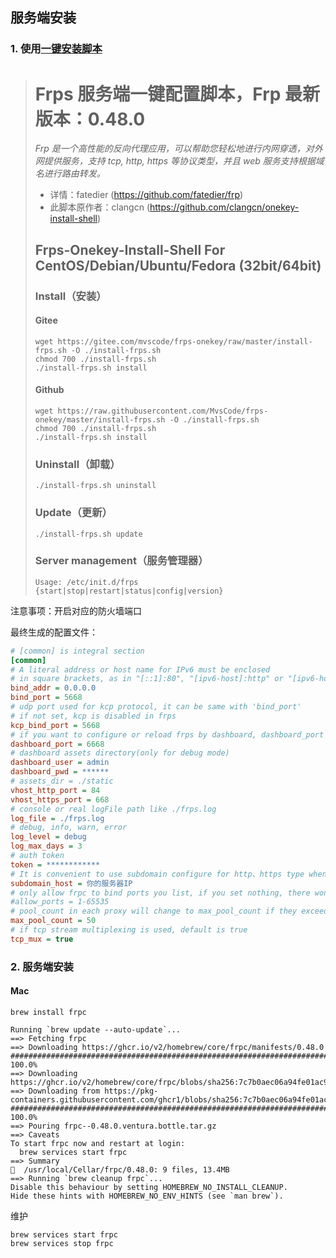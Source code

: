 ## 服务端安装

### 1. 使用[一键安装脚本](https://github.com/MvsCode/frps-onekey)

># Frps 服务端一键配置脚本，Frp 最新版本：0.48.0
>
>*Frp 是一个高性能的反向代理应用，可以帮助您轻松地进行内网穿透，对外网提供服务，支持 tcp, http, https 等协议类型，并且 web 服务支持根据域名进行路由转发。*
>
>- 详情：fatedier (https://github.com/fatedier/frp)
>- 此脚本原作者：clangcn (https://github.com/clangcn/onekey-install-shell)
>
>## Frps-Onekey-Install-Shell For CentOS/Debian/Ubuntu/Fedora (32bit/64bit)
>
>### Install（安装）
>
>#### Gitee
>
>```
>wget https://gitee.com/mvscode/frps-onekey/raw/master/install-frps.sh -O ./install-frps.sh
>chmod 700 ./install-frps.sh
>./install-frps.sh install
>```
>
>#### Github
>
>```
>wget https://raw.githubusercontent.com/MvsCode/frps-onekey/master/install-frps.sh -O ./install-frps.sh
>chmod 700 ./install-frps.sh
>./install-frps.sh install
>```
>
>### Uninstall（卸载）
>
>```
>./install-frps.sh uninstall
>```
>
>### Update（更新）
>
>```
>./install-frps.sh update
>```
>
>### Server management（服务管理器）
>
>```
>Usage: /etc/init.d/frps {start|stop|restart|status|config|version}
>```

注意事项：开启对应的防火墙端口

最终生成的配置文件：

```ini
# [common] is integral section
[common]
# A literal address or host name for IPv6 must be enclosed
# in square brackets, as in "[::1]:80", "[ipv6-host]:http" or "[ipv6-host%zone]:80"
bind_addr = 0.0.0.0
bind_port = 5668
# udp port used for kcp protocol, it can be same with 'bind_port'
# if not set, kcp is disabled in frps
kcp_bind_port = 5668
# if you want to configure or reload frps by dashboard, dashboard_port must be set
dashboard_port = 6668
# dashboard assets directory(only for debug mode)
dashboard_user = admin
dashboard_pwd = ******
# assets_dir = ./static
vhost_http_port = 84
vhost_https_port = 668
# console or real logFile path like ./frps.log
log_file = ./frps.log
# debug, info, warn, error
log_level = debug
log_max_days = 3
# auth token
token = ************
# It is convenient to use subdomain configure for http、https type when many people use one frps server together.
subdomain_host = 你的服务器IP
# only allow frpc to bind ports you list, if you set nothing, there won't be any limit
#allow_ports = 1-65535
# pool_count in each proxy will change to max_pool_count if they exceed the maximum value
max_pool_count = 50
# if tcp stream multiplexing is used, default is true
tcp_mux = true
```

### 2. 服务端安装

#### Mac

```
brew install frpc
```

```
Running `brew update --auto-update`...
==> Fetching frpc
==> Downloading https://ghcr.io/v2/homebrew/core/frpc/manifests/0.48.0
######################################################################## 100.0%
==> Downloading https://ghcr.io/v2/homebrew/core/frpc/blobs/sha256:7c7b0aec06a94fe01ac9c9028aaedd42211a113b62d275227bbbbb9866aa252c
==> Downloading from https://pkg-containers.githubusercontent.com/ghcr1/blobs/sha256:7c7b0aec06a94fe01ac9c9028aaedd42211a113b62d275227bbbbb9866aa252c?
######################################################################## 100.0%
==> Pouring frpc--0.48.0.ventura.bottle.tar.gz
==> Caveats
To start frpc now and restart at login:
  brew services start frpc
==> Summary
🍺  /usr/local/Cellar/frpc/0.48.0: 9 files, 13.4MB
==> Running `brew cleanup frpc`...
Disable this behaviour by setting HOMEBREW_NO_INSTALL_CLEANUP.
Hide these hints with HOMEBREW_NO_ENV_HINTS (see `man brew`).
```

维护

```\
brew services start frpc
brew services stop frpc
```

